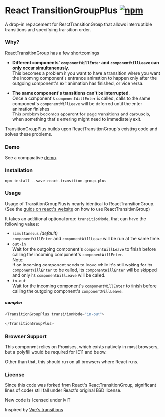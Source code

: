 # React TransitionGroupPlus [![npm](https://img.shields.io/npm/v/react-transition-group-plus.svg?style=flat-square)](https://www.npmjs.com/package/react-transition-group-plus)

A drop-in replacement for ReactTransitionGroup that allows interruptible transitions and specifying transition order.

### Why?

ReactTransitionGroup has a few shortcomings  

- **Different components' `componentWillEnter` and `componentWillLeave` can only occur simultaneously.**   
  This becomes a problem if you want to have a transition where you want the incoming component's entrance animation to happen only after the outgoing component's exit animation has finished, or vice versa.  

- **The same component's transitions can't be interrupted**.  
  Once a component's `componentWillEnter` is called, calls to the same component's `componentWillLeave` will be deferred until the enter animation finishes   
  This problem becomes apparent for page transitions and carousels, when something that's entering might need to immediately exit.  

TransitionGroupPlus builds upon ReactTransitionGroup's existing code and solves these problems.  

### Demo
See a comparative [demo](http://cheapsteak.github.com/react-transition-group-plus/).


### Installation

```
npm install --save react-transition-group-plus
```

### Usage 

Usage of TransitionGroupPlus is nearly identical to ReactTransitionGroup. (See the [guide on react's website](https://facebook.github.io/react/docs/animation.html#low-level-api-reacttransitiongroup) on how to use ReactTransitionGroup)  

It takes an additional optional prop: `transitionMode`, that can have the following values:  

- `simultaneous` _(default)_  
  `componentWillEnter` and `componentWillLeave` will be run at the same time.  
- `out-in`  
  Wait for the outgoing component's `componentWillLeave` to finish before calling the incoming component's `componentWillEnter`.  
  Note:  
  If an incoming component needs to leave while it's still waiting for its `componentWillEnter` to be called, its `componentWillEnter` will be skipped and only its `componentWillLeave` will be called.
- `in-out`  
  Wait for the incoming component's `componentWillEnter` to finish before calling the outgoing component's `componentWillLeave`.

##### sample:
```js
<TransitionGroupPlus transitionMode="in-out">
  ...
</TransitionGroupPlus>
```

### Browser Support

This component relies on Promises, which exists natively in most browsers, but a polyfill would be required for IE11 and below.

Other than that, this should run on all browsers where React runs.

### License

Since this code was forked from React's ReactTransitionGroup, significant lines of codes still fall under React's original BSD license.  

New code is licensed under MIT


Inspired by [Vue's transitions](http://vuejs.org/guide/transitions.html#JavaScript_Transitions)
